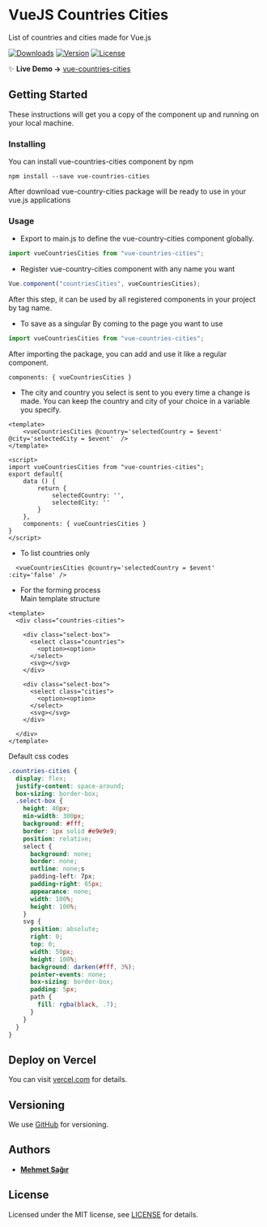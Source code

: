 # VueJS Countries Cities

List of countries and cities made for Vue.js <br>

<p>
  <a href="https://www.npmjs.com/package/vue-countries-cities"><img src="https://img.shields.io/npm/dm/vue-countries-cities.svg?sanitize=true" alt="Downloads"></a>
  <a href="https://www.npmjs.com/package/vue-countries-cities"><img src="https://img.shields.io/npm/v/vue-countries-cities.svg?sanitize=true" alt="Version"></a>
  <a href="https://www.npmjs.com/package/vue-countries-cities"><img src="https://img.shields.io/npm/l/vue-countries-cities.svg?sanitize=true" alt="License"></a>
</p>

✨ **Live Demo ->** [vue-countries-cities](https://vue-countries-cities.vercel.app/)

## Getting Started
These instructions will get you a copy of the component up and running on your local machine.

### Installing

You can install vue-countries-cities component by npm

```shell
npm install --save vue-countries-cities
```

After download vue-country-cities package will be ready to use in your vue.js applications

### Usage

- Export to main.js to define the vue-country-cities component globally.

```js
import vueCountriesCities from "vue-countries-cities";
```

- Register vue-country-cities component with any name you want

```js
Vue.component("countriesCities", vueCountriesCities);
```
After this step, it can be used by all registered components in your project by tag name.

- To save as a singular
By coming to the page you want to use
```js
import vueCountriesCities from "vue-countries-cities";
``` 
After importing the package, you can add and use it like a regular component.
```vue
components: { vueCountriesCities }
``` 
- The city and country you select is sent to you every time a change is made.
You can keep the country and city of your choice in a variable you specify.
```vue
<template>
    <vueCountriesCities @country='selectedCountry = $event' @city='selectedCity = $event'  />
</template>

<script>
import vueCountriesCities from "vue-countries-cities";
export default{
    data () {
        return {
            selectedCountry: '',
            selectedCity: ''
        }
    },
    components: { vueCountriesCities }
}
</script>
```
- To list countries only
```vue
  <vueCountriesCities @country='selectedCountry = $event' :city='false' />
```

- For the forming process <br/>
Main template structure 
```vue
<template>
  <div class="countries-cities">
  
    <div class="select-box">
      <select class="countries">
        <option><option>
      </select>
      <svg></svg>
    </div>

    <div class="select-box">
      <select class="cities">
        <option><option>
      </select>
      <svg></svg>
    </div>
  
  </div>
</template>
```
Default css codes
```scss
.countries-cities {
  display: flex;
  justify-content: space-around;
  box-sizing: border-box;
  .select-box {
    height: 40px;
    min-width: 300px;
    background: #fff;
    border: 1px solid #e9e9e9;
    position: relative;
    select {
      background: none;
      border: none;
      outline: none;s
      padding-left: 7px;
      padding-right: 65px;
      appearance: none;
      width: 100%;
      height: 100%;
    }
    svg {
      position: absolute;
      right: 0;
      top: 0;
      width: 50px;
      height: 100%;
      background: darken(#fff, 3%);
      pointer-events: none;
      box-sizing: border-box;
      padding: 5px;
      path {
        fill: rgba(black, .7);
      }
    }
  }
}
```

## Deploy on Vercel
You can visit [vercel.com](https://vercel.com/) for details.

## Versioning

We use [GitHub](https://github.com/mehmetsagir/vue-countries-cities) for versioning.

## Authors

- **[Mehmet Sağır](https://github.com/mehmetsagir)**

## License

Licensed under the MIT license, see [LICENSE](https://github.com/mehmetsagir/vue-countries-cities/blob/master/LICENSE) for details.
